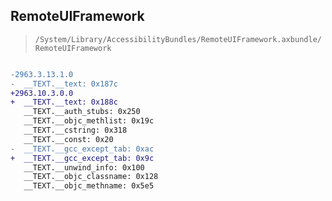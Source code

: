 ## RemoteUIFramework

> `/System/Library/AccessibilityBundles/RemoteUIFramework.axbundle/RemoteUIFramework`

```diff

-2963.3.13.1.0
-  __TEXT.__text: 0x187c
+2963.10.3.0.0
+  __TEXT.__text: 0x188c
   __TEXT.__auth_stubs: 0x250
   __TEXT.__objc_methlist: 0x19c
   __TEXT.__cstring: 0x318
   __TEXT.__const: 0x20
-  __TEXT.__gcc_except_tab: 0xac
+  __TEXT.__gcc_except_tab: 0x9c
   __TEXT.__unwind_info: 0x100
   __TEXT.__objc_classname: 0x128
   __TEXT.__objc_methname: 0x5e5

```
